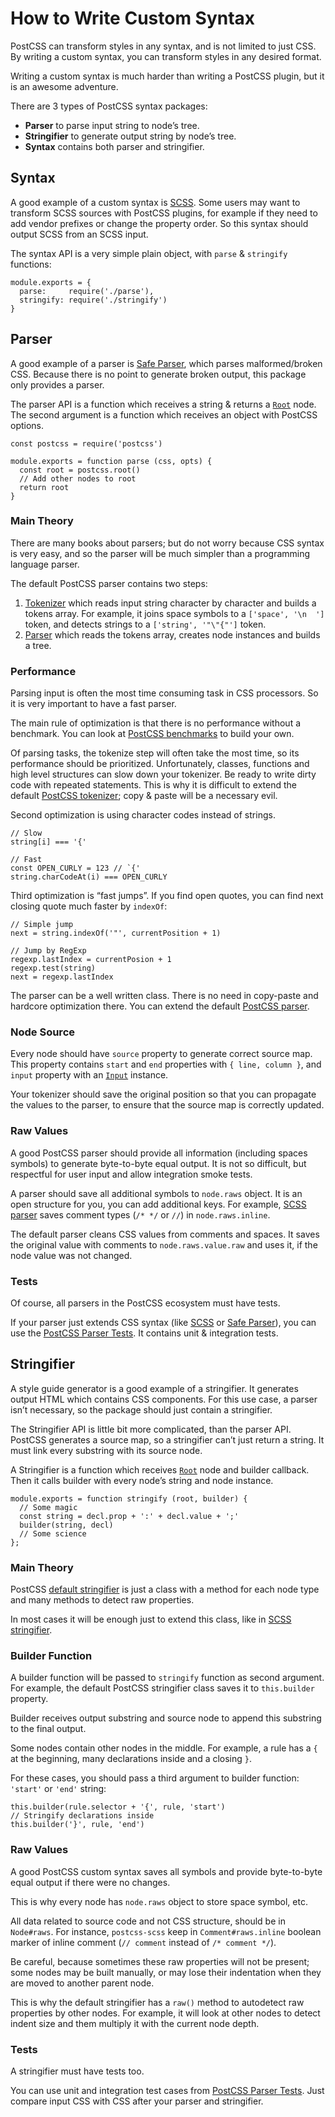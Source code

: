 How to Write Custom Syntax
==========================

PostCSS can transform styles in any syntax, and is not limited to just CSS. By writing a custom syntax, you can transform styles in any desired format.

Writing a custom syntax is much harder than writing a PostCSS plugin, but it is an awesome adventure.

There are 3 types of PostCSS syntax packages:

-   **Parser** to parse input string to node’s tree.
-   **Stringifier** to generate output string by node’s tree.
-   **Syntax** contains both parser and stringifier.

Syntax
------

A good example of a custom syntax is [SCSS](https://github.com/postcss/postcss-scss). Some users may want to transform SCSS sources with PostCSS plugins, for example if they need to add vendor prefixes or change the property order. So this syntax should output SCSS from an SCSS input.

The syntax API is a very simple plain object, with `parse` & `stringify` functions:

    module.exports = {
      parse:     require('./parse'),
      stringify: require('./stringify')
    }

Parser
------

A good example of a parser is [Safe Parser](https://github.com/postcss/postcss-safe-parser), which parses malformed/broken CSS. Because there is no point to generate broken output, this package only provides a parser.

The parser API is a function which receives a string & returns a [`Root`](http://api.postcss.org/Root.html) node. The second argument is a function which receives an object with PostCSS options.

    const postcss = require('postcss')

    module.exports = function parse (css, opts) {
      const root = postcss.root()
      // Add other nodes to root
      return root
    }

### Main Theory

There are many books about parsers; but do not worry because CSS syntax is very easy, and so the parser will be much simpler than a programming language parser.

The default PostCSS parser contains two steps:

1.  [Tokenizer](https://github.com/postcss/postcss/blob/master/lib/tokenize.es6) which reads input string character by character and builds a tokens array. For example, it joins space symbols to a `['space', '\n  ']` token, and detects strings to a `['string', '"\"{"']` token.
2.  [Parser](https://github.com/postcss/postcss/blob/master/lib/parser.es6) which reads the tokens array, creates node instances and builds a tree.

### Performance

Parsing input is often the most time consuming task in CSS processors. So it is very important to have a fast parser.

The main rule of optimization is that there is no performance without a benchmark. You can look at [PostCSS benchmarks](https://github.com/postcss/benchmark) to build your own.

Of parsing tasks, the tokenize step will often take the most time, so its performance should be prioritized. Unfortunately, classes, functions and high level structures can slow down your tokenizer. Be ready to write dirty code with repeated statements. This is why it is difficult to extend the default [PostCSS tokenizer](https://github.com/postcss/postcss/blob/master/lib/tokenize.es6); copy & paste will be a necessary evil.

Second optimization is using character codes instead of strings.

    // Slow
    string[i] === '{'

    // Fast
    const OPEN_CURLY = 123 // `{'
    string.charCodeAt(i) === OPEN_CURLY

Third optimization is “fast jumps”. If you find open quotes, you can find next closing quote much faster by `indexOf`:

    // Simple jump
    next = string.indexOf('"', currentPosition + 1)

    // Jump by RegExp
    regexp.lastIndex = currentPosion + 1
    regexp.test(string)
    next = regexp.lastIndex

The parser can be a well written class. There is no need in copy-paste and hardcore optimization there. You can extend the default [PostCSS parser](https://github.com/postcss/postcss/blob/master/lib/parser.es6).

### Node Source

Every node should have `source` property to generate correct source map. This property contains `start` and `end` properties with `{ line, column }`, and `input` property with an [`Input`](https://github.com/postcss/postcss/blob/master/lib/input.es6) instance.

Your tokenizer should save the original position so that you can propagate the values to the parser, to ensure that the source map is correctly updated.

### Raw Values

A good PostCSS parser should provide all information (including spaces symbols) to generate byte-to-byte equal output. It is not so difficult, but respectful for user input and allow integration smoke tests.

A parser should save all additional symbols to `node.raws` object. It is an open structure for you, you can add additional keys. For example, [SCSS parser](https://github.com/postcss/postcss-scss) saves comment types (`/* */` or `//`) in `node.raws.inline`.

The default parser cleans CSS values from comments and spaces. It saves the original value with comments to `node.raws.value.raw` and uses it, if the node value was not changed.

### Tests

Of course, all parsers in the PostCSS ecosystem must have tests.

If your parser just extends CSS syntax (like [SCSS](https://github.com/postcss/postcss-scss) or [Safe Parser](https://github.com/postcss/postcss-safe-parser)), you can use the [PostCSS Parser Tests](https://github.com/postcss/postcss-parser-tests). It contains unit & integration tests.

Stringifier
-----------

A style guide generator is a good example of a stringifier. It generates output HTML which contains CSS components. For this use case, a parser isn’t necessary, so the package should just contain a stringifier.

The Stringifier API is little bit more complicated, than the parser API. PostCSS generates a source map, so a stringifier can’t just return a string. It must link every substring with its source node.

A Stringifier is a function which receives [`Root`](http://api.postcss.org/Root.html) node and builder callback. Then it calls builder with every node’s string and node instance.

    module.exports = function stringify (root, builder) {
      // Some magic
      const string = decl.prop + ':' + decl.value + ';'
      builder(string, decl)
      // Some science
    };

### Main Theory

PostCSS [default stringifier](https://github.com/postcss/postcss/blob/master/lib/stringifier.es6) is just a class with a method for each node type and many methods to detect raw properties.

In most cases it will be enough just to extend this class, like in [SCSS stringifier](https://github.com/postcss/postcss-scss/blob/master/lib/scss-stringifier.es6).

### Builder Function

A builder function will be passed to `stringify` function as second argument. For example, the default PostCSS stringifier class saves it to `this.builder` property.

Builder receives output substring and source node to append this substring to the final output.

Some nodes contain other nodes in the middle. For example, a rule has a `{` at the beginning, many declarations inside and a closing `}`.

For these cases, you should pass a third argument to builder function: `'start'` or `'end'` string:

    this.builder(rule.selector + '{', rule, 'start')
    // Stringify declarations inside
    this.builder('}', rule, 'end')

### Raw Values

A good PostCSS custom syntax saves all symbols and provide byte-to-byte equal output if there were no changes.

This is why every node has `node.raws` object to store space symbol, etc.

All data related to source code and not CSS structure, should be in `Node#raws`. For instance, `postcss-scss` keep in `Comment#raws.inline` boolean marker of inline comment (`// comment` instead of `/* comment */`).

Be careful, because sometimes these raw properties will not be present; some nodes may be built manually, or may lose their indentation when they are moved to another parent node.

This is why the default stringifier has a `raw()` method to autodetect raw properties by other nodes. For example, it will look at other nodes to detect indent size and them multiply it with the current node depth.

### Tests

A stringifier must have tests too.

You can use unit and integration test cases from [PostCSS Parser Tests](https://github.com/postcss/postcss-parser-tests). Just compare input CSS with CSS after your parser and stringifier.
